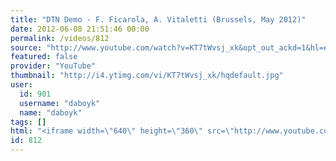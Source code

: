 ```yaml
---
title: "DTN Demo - F. Ficarola, A. Vitaletti (Brussels, May 2012)"
date: 2012-06-08 21:51:46 00:00
permalink: /videos/812
source: "http://www.youtube.com/watch?v=KT7tWvsj_xk&opt_out_ackd=1&hl=en&persist_hl=1&gl=US&persist_gl=1&fulldescription=1"
featured: false
provider: "YouTube"
thumbnail: "http://i4.ytimg.com/vi/KT7tWvsj_xk/hqdefault.jpg"
user:
  id: 901
  username: "daboyk"
  name: "daboyk"
tags: []
html: "<iframe width=\"640\" height=\"360\" src=\"http://www.youtube.com/embed/KT7tWvsj_xk?wmode=transparent&fs=1&feature=oembed\" frameborder=\"0\" allowfullscreen></iframe>"
id: 812
---
```


